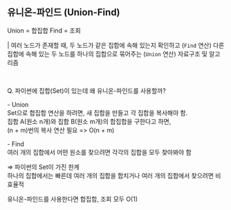 ## 유니온-파인드 (Union-Find)

Union = 합집합
Find = 조회

| 여러 노드가 존재할 때, 두 노드가 같은 집합에 속해 있는지 확인하고 (`Find` 연산) 다른 집합에 속해 있는 두 노드를 하나의 집합으로 묶어주는 (`Union` 연산) 자료구조 및 알고리즘

<br>

Q. 파이썬에 집합(Set)이 있는데 왜 유니온-파인드를 사용할까?  

\- Union  
Set으로 합집합 연산을 하려면, 새 집합을 만들고 각 집합을 복사해야 함.  
집합 A(원소 n개)와 집합 B(원소 m개)의 합집합을 구한다고 하면,  
(n + m)번의 복사 연산 필요 => O(n + m)  

\- Find  
여러 개의 집합에서 어떤 원소를 찾으려면 각각의 집합을 모두 찾아봐야 함  

⇒ 파이썬의 Set이 가진 한계  
하나의 집합에서는 빠른데 여러 개의 집합을 합치거나 여러 개의 집합에서 찾으려면 비효율적  

유니온-파인드를 사용한다면 합집합, 조회 모두 O(1)